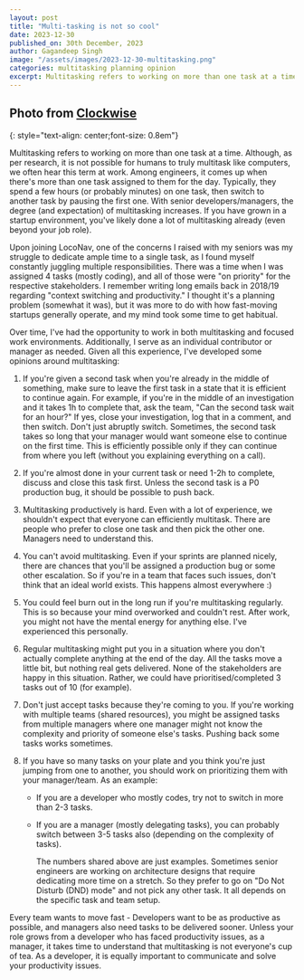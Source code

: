 ```yaml
---
layout: post
title: "Multi-tasking is not so cool"
date: 2023-12-30
published_on: 30th December, 2023
author: Gagandeep Singh
image: "/assets/images/2023-12-30-multitasking.png"
categories: multitasking planning opinion
excerpt: Multitasking refers to working on more than one task at a time. Although, as per research, it is not possible for humans to truly multitask like computers, we often hear this term at work. Among engineers, it comes up when...
---
```


Photo from <a href="https://www.getclockwise.com/blog/multitasking-impacts-productivity">Clockwise</a>
---
{: style="text-align: center;font-size: 0.8em"}


Multitasking refers to working on more than one task at a time. Although, as per research, it is not possible for humans to truly multitask like computers, we often hear this term at work. Among engineers, it comes up when there's more than one task assigned to them for the day. Typically, they spend a few hours (or probably minutes) on one task, then switch to another task by pausing the first one. With senior developers/managers, the degree (and expectation) of multitasking increases. If you have grown in a startup environment, you've likely done a lot of multitasking already (even beyond your job role).

Upon joining LocoNav, one of the concerns I raised with my seniors was my struggle to dedicate ample time to a single task, as I found myself constantly juggling multiple responsibilities. There was a time when I was assigned 4 tasks (mostly coding), and all of those were "on priority" for the respective stakeholders. I remember writing long emails back in 2018/19 regarding "context switching and productivity." I thought it's a planning problem (somewhat it was), but it was more to do with how fast-moving startups generally operate, and my mind took some time to get habitual.

Over time, I've had the opportunity to work in both multitasking and focused work environments. Additionally, I serve as an individual contributor or manager as needed. Given all this experience, I've developed some opinions around multitasking:

1. If you're given a second task when you're already in the middle of something, make sure to leave the first task in a state that it is efficient to continue again. For example, if you're in the middle of an investigation and it takes 1h to complete that, ask the team, "Can the second task wait for an hour?" If yes, close your investigation, log that in a comment, and then switch. Don't just abruptly switch. Sometimes, the second task takes so long that your manager would want someone else to continue on the first time. This is efficiently possible only if they can continue from where you left (without you explaining everything on a call).

2. If you're almost done in your current task or need 1-2h to complete, discuss and close this task first. Unless the second task is a P0 production bug, it should be possible to push back.

3. Multitasking productively is hard. Even with a lot of experience, we shouldn't expect that everyone can efficiently multitask. There are people who prefer to close one task and then pick the other one. Managers need to understand this.

4. You can't avoid multitasking. Even if your sprints are planned nicely, there are chances that you'll be assigned a production bug or some other escalation. So if you're in a team that faces such issues, don't think that an ideal world exists. This happens almost everywhere :)

5. You could feel burn out in the long run if you're multitasking regularly. This is so because your mind overworked and couldn't rest. After work, you might not have the mental energy for anything else. I've experienced this personally.

6. Regular multitasking might put you in a situation where you don't actually complete anything at the end of the day. All the tasks move a little bit, but nothing real gets delivered. None of the stakeholders are happy in this situation. Rather, we could have prioritised/completed 3 tasks out of 10 (for example).

7. Don't just accept tasks because they're coming to you. If you're working with multiple teams (shared resources), you might be assigned tasks from multiple managers where one manager might not know the complexity and priority of someone else's tasks. Pushing back some tasks works sometimes.

8. If you have so many tasks on your plate and you think you're just jumping from one to another, you should work on prioritizing them with your manager/team. As an example:

    * If you are a developer who mostly codes, try not to switch in more than 2-3 tasks.

    * If you are a manager (mostly delegating tasks), you can probably switch between 3-5 tasks also (depending on the complexity of tasks).


        The numbers shared above are just examples. Sometimes senior engineers are working on architecture designs that require dedicating more time on a stretch. So they prefer to go on "Do Not Disturb (DND) mode" and not pick any other task. It all depends on the specific task and team setup.


Every team wants to move fast - Developers want to be as productive as possible, and managers also need tasks to be delivered sooner. Unless your role grows from a developer who has faced productivity issues, as a manager, it takes time to understand that multitasking is not everyone's cup of tea. As a developer, it is equally important to communicate and solve your productivity issues.
